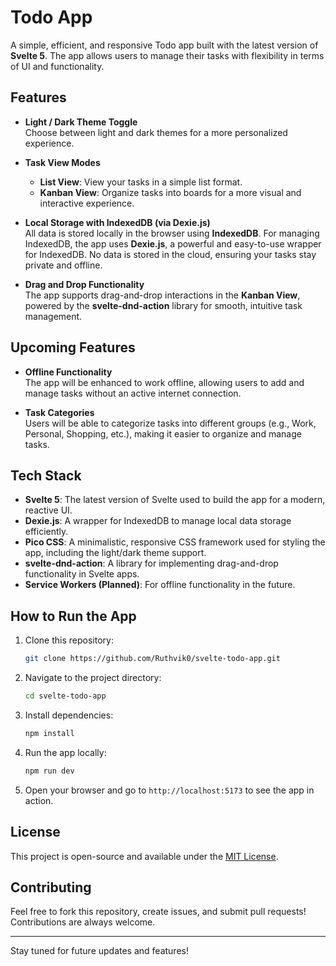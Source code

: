 # Todo App

A simple, efficient, and responsive Todo app built with the latest version of **Svelte 5**. The app allows users to manage their tasks with flexibility in terms of UI and functionality.

## Features

- **Light / Dark Theme Toggle**  
  Choose between light and dark themes for a more personalized experience.

- **Task View Modes**
  - **List View**: View your tasks in a simple list format.
  - **Kanban View**: Organize tasks into boards for a more visual and interactive experience.

- **Local Storage with IndexedDB (via Dexie.js)**  
  All data is stored locally in the browser using **IndexedDB**. For managing IndexedDB, the app uses **Dexie.js**, a powerful and easy-to-use wrapper for IndexedDB. No data is stored in the cloud, ensuring your tasks stay private and offline.

- **Drag and Drop Functionality**  
  The app supports drag-and-drop interactions in the **Kanban View**, powered by the **svelte-dnd-action** library for smooth, intuitive task management.

## Upcoming Features

- **Offline Functionality**  
  The app will be enhanced to work offline, allowing users to add and manage tasks without an active internet connection.

- **Task Categories**  
  Users will be able to categorize tasks into different groups (e.g., Work, Personal, Shopping, etc.), making it easier to organize and manage tasks.

## Tech Stack

- **Svelte 5**: The latest version of Svelte used to build the app for a modern, reactive UI.
- **Dexie.js**: A wrapper for IndexedDB to manage local data storage efficiently.
- **Pico CSS**: A minimalistic, responsive CSS framework used for styling the app, including the light/dark theme support.
- **svelte-dnd-action**: A library for implementing drag-and-drop functionality in Svelte apps.
- **Service Workers (Planned)**: For offline functionality in the future.

## How to Run the App

1. Clone this repository:
    ```bash
    git clone https://github.com/Ruthvik0/svelte-todo-app.git
    ```

2. Navigate to the project directory:
    ```bash
    cd svelte-todo-app
    ```

3. Install dependencies:
    ```bash
    npm install
    ```

4. Run the app locally:
    ```bash
    npm run dev
    ```

5. Open your browser and go to `http://localhost:5173` to see the app in action.

## License

This project is open-source and available under the [MIT License](LICENSE).

## Contributing

Feel free to fork this repository, create issues, and submit pull requests! Contributions are always welcome.

---

Stay tuned for future updates and features!

